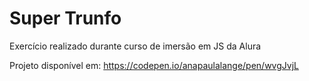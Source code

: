 # Super Trunfo
Exercício realizado durante curso de imersão em JS da Alura

Projeto disponível em: https://codepen.io/anapaulalange/pen/wvgJvjL
